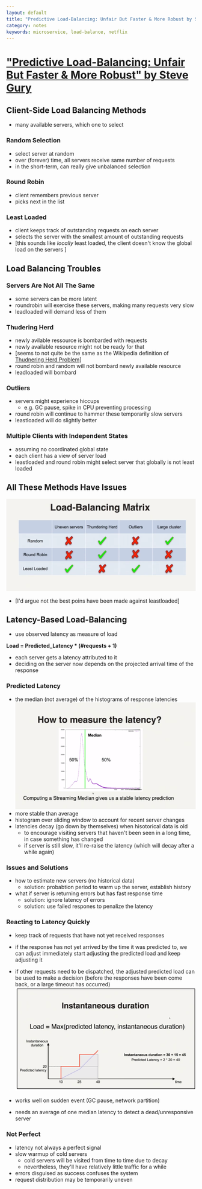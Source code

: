 ```yaml
---
layout: default
title: "Predictive Load-Balancing: Unfair But Faster & More Robust by Steve Gury [Talk]"
category: notes
keywords: microservice, load-balance, netflix
---
```


# ["Predictive Load-Balancing: Unfair But Faster & More Robust" by Steve Gury](https://www.youtube.com/watch?v=6NdxUY1La2I)

## Client-Side Load Balancing Methods
- many available servers, which one to select

### Random Selection
- select server at random
- over (forever) time, all servers receive same number of requests
- in the short-term, can really give unbalanced selection

### Round Robin
- client remembers previous server
- picks next in the list

### Least Loaded
- client keeps track of outstanding requests on each server
- selects the server with the smallest amount of outstanding requests
- [this sounds like *locally* least loaded, the client doesn't know the global load on the servers ]

## Load Balancing Troubles
### Servers Are Not All The Same
- some servers can be more latent
- roundrobin will exercise these servers, making many requests very slow
- leadloaded will demand less of them

### Thudering Herd
- newly avilable ressource is bombarded with requests
- newly available resource might not be ready for that
- [seems to not quite be the same as the Wikipedia definition of [Thudnering Herd Problem](https://en.wikipedia.org/wiki/Thundering_herd_problem)]
- round robin and random will not bombard newly available resource 
- leadloaded will bombard

### Outliers
- servers might experience hiccups
    - e.g. GC pause, spike in CPU preventing processing
- round robin will continue to hammer these temporarily slow servers
- leastloaded will do slightly better

### Multiple Clients with Independent States
- assuming no coordinated global state
- each client has a view of server load
- leastloaded and round robin might select server that globally is not least loaded

## All These Methods Have Issues
![predictive_load_balancing_matrix.png](/assets/predictive_load_balancing_matrix.png) 

- [I'd argue not the best poins have been made against leastloaded]

## Latency-Based Load-Balancing
- use observed latency as measure of load

**Load = Predicted_Latency * (#requests + 1)**

- each server gets a latency attributed to it
- deciding on the server now depends on the projected arrival time of the response

### Predicted Latency
- the median (not average) of the histograms of response latencies
![predictive_load_balancing_median_latency.png](/assets/predictive_load_balancing_median_latency.png) 
- more stable than average
- histogram over sliding window to account for recent server changes
- latencies decay (go down by themselves) when hisotorical data is old
    - to encourage visiting servers that haven't been seen in a long time, in case something has changed
    - if server is still slow, it'll re-raise the latency (which will decay after a while again)

### Issues and Solutions
- how to estimate new servers (no historical data)
    - solution: probabtion period to warm up the server, establish history
- what if server is returning errors but has fast response time
    - solution: ignore latency of errors
    - solution: use failed respones to penalize the latency

### Reacting to Latency Quickly
- keep track of requests that have not yet received responses
- if the response has not yet arrived by the time it was predicted to, we can adjust immediately start adjusting the predicted load and keep adjusting it
- if other requests need to be dispatched, the adjusted predicted load can be used to make a decision (before the responses have been come back, or a large timeout has occurred)
![predictive_load_balancing_react_quickly.png](/assets/predictive_load_balancing_react_quickly.png) 

- works well on sudden event (GC pause, network partition)
- needs an average of one median latency to detect a dead/unresponsive server

### Not Perfect
- latency not always a perfect signal 
- slow warmup of cold servers
    - cold servers will be visited from time to time due to decay
    - nevertheless, they'll have relatively little traffic for a while
- errors disguised as success confuses the system
- request distribution may be temporarily uneven






